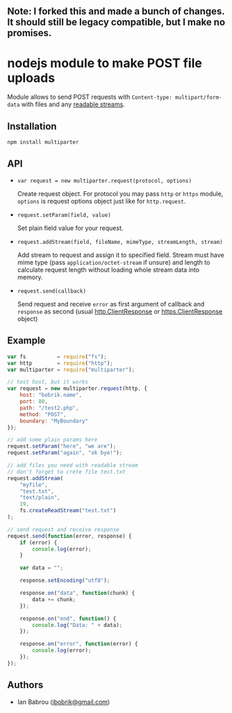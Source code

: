 ## Note: I forked this and made a bunch of changes. It should still be legacy compatible, but I make no promises.

# nodejs module to make POST file uploads

Module allows to send POST requests with `Content-type: multipart/form-data`
with files and any [readable streams](http://nodejs.org/docs/v0.6.0/api/streams.html#readable_Stream).

## Installation

`npm install multiparter`

## API

* `var request = new multiparter.request(protocol, options)`

    Create request object. For protocol you may pass `http` or `https` module,
    `options` is request options object just like for `http.request`.

* `request.setParam(field, value)`

    Set plain field value for your request.

* `request.addStream(field, fileName, mimeType, streamLength, stream)`

    Add stream to request and assign it to specified field.
    Stream must have mime type (pass `application/octet-stream` if unsure)
    and length to calculate request length without loading whole stream data into memory.

* `request.send(callback)`

    Send request and receive `error` as first argument of callback
    and `response` as second (usual [http.ClientResponse](http://nodejs.org/docs/v0.6.0/api/http.html#http.ClientResponse)
    or [https.ClientResponse](http://nodejs.org/docs/v0.6.0/api/https.html#https.ClientResponse) object)

## Example

```javascript
var fs          = require("fs");
var http        = require("http");
var multiparter = require("multiparter");

// test host, but it works
var request = new multiparter.request(http, {
    host: "bobrik.name",
    port: 80,
    path: "/test2.php",
    method: "POST",
    boundary: "MyBoundary"
});

// add some plain params here
request.setParam("here", "we are");
request.setParam("again", "ok bye!");

// add files you need with readable stream
// don't forget to crete file test.txt
request.addStream(
    "myfile",
    "test.txt",
    "text/plain",
    19,
    fs.createReadStream("test.txt")
);

// send request and receive response
request.send(function(error, response) {
    if (error) {
        console.log(error);
    }

    var data = "";

    response.setEncoding("utf8");

    response.on("data", function(chunk) {
        data += chunk;
    });

    response.on("end", function() {
        console.log("Data: " + data);
    });

    response.on("error", function(error) {
        console.log(error);
    });
});
```

## Authors
- Ian Babrou (ibobrik@gmail.com)